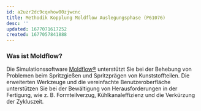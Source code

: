 ```yaml
---
id: a2uzr2dc9cqxhow80zjwcnc
title: Methodik Kopplung Moldflow Auslegungsphase (P61076)
desc: ''
updated: 1677071617252
created: 1677057841888
---
```

### Was ist Moldflow?
Die Simulationssoftware [Moldflow®](https://www.autodesk.de/products/moldflow/overview) unterstützt Sie bei der Behebung von Problemen beim Spritzgießen und Spritzprägen von Kunststoffteilen. Die erweiterten Werkzeuge und die vereinfachte Benutzeroberfläche unterstützen Sie bei der Bewältigung von Herausforderungen in der Fertigung, wie z. B. Formteilverzug, Kühlkanaleffizienz und die Verkürzung der Zykluszeit.
